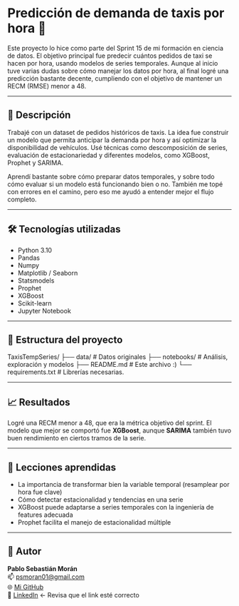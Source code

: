 # Predicción de demanda de taxis por hora 🚕

Este proyecto lo hice como parte del Sprint 15 de mi formación en ciencia de datos. El objetivo principal fue predecir cuántos pedidos de taxi se hacen por hora, usando modelos de series temporales. Aunque al inicio tuve varias dudas sobre cómo manejar los datos por hora, al final logré una predicción bastante decente, cumpliendo con el objetivo de mantener un RECM (RMSE) menor a 48.

---

## 📌 Descripción

Trabajé con un dataset de pedidos históricos de taxis. La idea fue construir un modelo que permita anticipar la demanda por hora y así optimizar la disponibilidad de vehículos. Usé técnicas como descomposición de series, evaluación de estacionariedad y diferentes modelos, como XGBoost, Prophet y SARIMA.

Aprendí bastante sobre cómo preparar datos temporales, y sobre todo cómo evaluar si un modelo está funcionando bien o no. También me topé con errores en el camino, pero eso me ayudó a entender mejor el flujo completo.

---

## 🛠 Tecnologías utilizadas

- Python 3.10  
- Pandas  
- Numpy  
- Matplotlib / Seaborn  
- Statsmodels  
- Prophet  
- XGBoost  
- Scikit-learn  
- Jupyter Notebook  

---

## 📂 Estructura del proyecto
TaxisTempSeries/
├── data/ # Datos originales
├── notebooks/ # Análisis, exploración y modelos
├── README.md # Este archivo :)
└── requirements.txt # Librerías necesarias.


---

## 📈 Resultados

Logré una RECM menor a 48, que era la métrica objetivo del sprint. El modelo que mejor se comportó fue **XGBoost**, aunque **SARIMA** también tuvo buen rendimiento en ciertos tramos de la serie.

---

## 🧠 Lecciones aprendidas

- La importancia de transformar bien la variable temporal (resamplear por hora fue clave)
- Cómo detectar estacionalidad y tendencias en una serie
- XGBoost puede adaptarse a series temporales con la ingeniería de features adecuada
- Prophet facilita el manejo de estacionalidad múltiple

---

## 👤 Autor

**Pablo Sebastián Morán**  
📫 psmoran01@gmail.com  
🌐 [Mi GitHub](https://github.com/PSMORAN01)  
🔗 [LinkedIn](https://www.linkedin.com/in/psmoran01) ← Revisa que el link esté correcto

